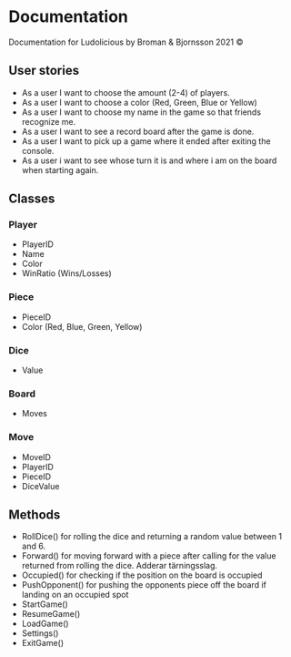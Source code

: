 # Documentation
Documentation for Ludolicious by Broman & Bjornsson 2021 ©

## User stories

* As a user I want to choose the amount (2-4) of players.
* As a user I want to choose a color (Red, Green, Blue or Yellow)
* As a user I want to choose my name in the game so that friends recognize me.
* As a user I want to see a record board after the game is done.
* As a user I want to pick up a game where it ended after exiting the console.
* As a user i want to see whose turn it is and where i am on the board when starting again.

## Classes

### Player
* PlayerID
* Name
* Color
* WinRatio (Wins/Losses)

### Piece
* PieceID
* Color (Red, Blue, Green, Yellow)

### Dice
* Value

### Board
* Moves

### Move
* MoveID
* PlayerID
* PieceID
* DiceValue

## Methods
* RollDice() for rolling the dice and returning a random value between 1 and 6.
* Forward() for moving forward with a piece after calling for the value returned from rolling the dice. Adderar tärningsslag.
* Occupied() for checking if the position on the board is occupied
* PushOpponent() for pushing the opponents piece off the board if landing on an occupied spot
* StartGame()
* ResumeGame()
* LoadGame()
* Settings()
* ExitGame()
